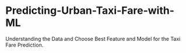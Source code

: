 # Predicting-Urban-Taxi-Fare-with-ML
Understanding the Data and Choose Best Feature and Model for the Taxi Fare Prediction.

